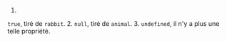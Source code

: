 
1.
`true`, tiré de `rabbit`.
2.
`null`, tiré de `animal`.
3.
`undefined`, il n'y a plus une telle propriété.
